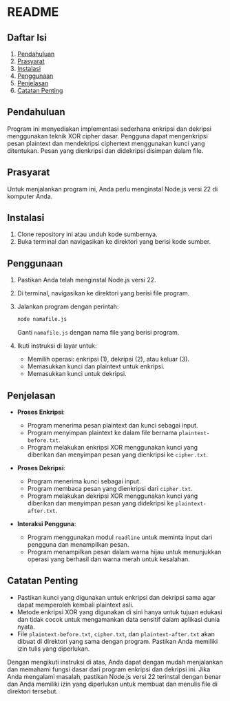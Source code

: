 
# README

## Daftar Isi
1. [Pendahuluan](#pendahuluan)
2. [Prasyarat](#prasyarat)
3. [Instalasi](#instalasi)
4. [Penggunaan](#penggunaan)
5. [Penjelasan](#penjelasan)
6. [Catatan Penting](#catatan-penting)

## Pendahuluan
Program ini menyediakan implementasi sederhana enkripsi dan dekripsi menggunakan teknik XOR cipher dasar. Pengguna dapat mengenkripsi pesan plaintext dan mendekripsi ciphertext menggunakan kunci yang ditentukan. Pesan yang dienkripsi dan didekripsi disimpan dalam file.

## Prasyarat
Untuk menjalankan program ini, Anda perlu menginstal Node.js versi 22 di komputer Anda.

## Instalasi
1. Clone repository ini atau unduh kode sumbernya.
2. Buka terminal dan navigasikan ke direktori yang berisi kode sumber.

## Penggunaan
1. Pastikan Anda telah menginstal Node.js versi 22.
2. Di terminal, navigasikan ke direktori yang berisi file program.
3. Jalankan program dengan perintah:
   ```bash
   node namafile.js
   ```
   Ganti `namafile.js` dengan nama file yang berisi program.

4. Ikuti instruksi di layar untuk:
   - Memilih operasi: enkripsi (1), dekripsi (2), atau keluar (3).
   - Memasukkan kunci dan plaintext untuk enkripsi.
   - Memasukkan kunci untuk dekripsi.

## Penjelasan
- **Proses Enkripsi**:
  - Program menerima pesan plaintext dan kunci sebagai input.
  - Program menyimpan plaintext ke dalam file bernama `plaintext-before.txt`.
  - Program melakukan enkripsi XOR menggunakan kunci yang diberikan dan menyimpan pesan yang dienkripsi ke `cipher.txt`.

- **Proses Dekripsi**:
  - Program menerima kunci sebagai input.
  - Program membaca pesan yang dienkripsi dari `cipher.txt`.
  - Program melakukan dekripsi XOR menggunakan kunci yang diberikan dan menyimpan pesan yang didekripsi ke `plaintext-after.txt`.

- **Interaksi Pengguna**:
  - Program menggunakan modul `readline` untuk meminta input dari pengguna dan menampilkan pesan.
  - Program menampilkan pesan dalam warna hijau untuk menunjukkan operasi yang berhasil dan warna merah untuk kesalahan.

## Catatan Penting
- Pastikan kunci yang digunakan untuk enkripsi dan dekripsi sama agar dapat memperoleh kembali plaintext asli.
- Metode enkripsi XOR yang digunakan di sini hanya untuk tujuan edukasi dan tidak cocok untuk mengamankan data sensitif dalam aplikasi dunia nyata.
- File `plaintext-before.txt`, `cipher.txt`, dan `plaintext-after.txt` akan dibuat di direktori yang sama dengan program. Pastikan Anda memiliki izin tulis yang diperlukan.

Dengan mengikuti instruksi di atas, Anda dapat dengan mudah menjalankan dan memahami fungsi dasar dari program enkripsi dan dekripsi ini. Jika Anda mengalami masalah, pastikan Node.js versi 22 terinstal dengan benar dan Anda memiliki izin yang diperlukan untuk membuat dan menulis file di direktori tersebut.

